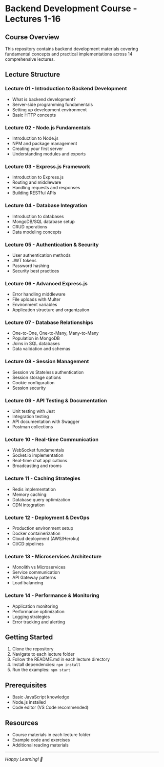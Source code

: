 # Backend Development Course - Lectures 1-16

## Course Overview
This repository contains backend development materials covering fundamental concepts and practical implementations across 14 comprehensive lectures.

## Lecture Structure

### Lecture 01 - Introduction to Backend Development
- What is backend development?
- Server-side programming fundamentals
- Setting up development environment
- Basic HTTP concepts

### Lecture 02 - Node.js Fundamentals
- Introduction to Node.js
- NPM and package management
- Creating your first server
- Understanding modules and exports

### Lecture 03 - Express.js Framework
- Introduction to Express.js
- Routing and middleware
- Handling requests and responses
- Building RESTful APIs

### Lecture 04 - Database Integration
- Introduction to databases
- MongoDB/SQL database setup
- CRUD operations
- Data modeling concepts

### Lecture 05 - Authentication & Security
- User authentication methods
- JWT tokens
- Password hashing
- Security best practices

### Lecture 06 - Advanced Express.js
- Error handling middleware
- File uploads with Multer
- Environment variables
- Application structure and organization

### Lecture 07 - Database Relationships
- One-to-One, One-to-Many, Many-to-Many
- Population in MongoDB
- Joins in SQL databases
- Data validation and schemas

### Lecture 08 - Session Management
- Session vs Stateless authentication
- Session storage options
- Cookie configuration
- Session security

### Lecture 09 - API Testing & Documentation
- Unit testing with Jest
- Integration testing
- API documentation with Swagger
- Postman collections

### Lecture 10 - Real-time Communication
- WebSocket fundamentals
- Socket.io implementation
- Real-time chat applications
- Broadcasting and rooms

### Lecture 11 - Caching Strategies
- Redis implementation
- Memory caching
- Database query optimization
- CDN integration

### Lecture 12 - Deployment & DevOps
- Production environment setup
- Docker containerization
- Cloud deployment (AWS/Heroku)
- CI/CD pipelines

### Lecture 13 - Microservices Architecture
- Monolith vs Microservices
- Service communication
- API Gateway patterns
- Load balancing

### Lecture 14 - Performance & Monitoring
- Application monitoring
- Performance optimization
- Logging strategies
- Error tracking and alerting

## Getting Started
1. Clone the repository
2. Navigate to each lecture folder
3. Follow the README.md in each lecture directory
4. Install dependencies: `npm install`
5. Run the examples: `npm start`

## Prerequisites
- Basic JavaScript knowledge
- Node.js installed
- Code editor (VS Code recommended)

## Resources
- Course materials in each lecture folder
- Example code and exercises
- Additional reading materials

---
*Happy Learning! 🚀*
